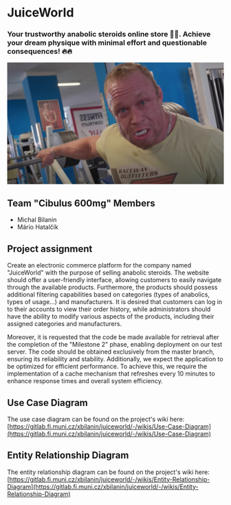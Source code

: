 # JuiceWorld
### Your trustworthy anabolic steroids online store 💪💪. Achieve your dream physique with minimal effort and questionable consequences! 🔥🔥

![Juice World Mascot](assets/grznar.jpg "Achieve your dream physique with minimal effort and questionable consequences!")

## Team "Cibulus 600mg" Members
* Michal Bilanin
* Mário Hatalčík

## Project assignment
Create an electronic commerce platform for the company named "JuiceWorld" with the purpose of selling anabolic steroids. The website should offer a user-friendly interface, allowing customers to easily navigate through the available products. Furthermore, the products should possess additional filtering capabilities based on categories (types of anabolics, types of usage...) and manufacturers. It is desired that customers can log in to their accounts to view their order history, while administrators should have the ability to modify various aspects of the products, including their assigned categories and manufacturers.

Moreover, it is requested that the code be made available for retrieval after the completion of the "Milestone 2" phase, enabling deployment on our test server. The code should be obtained exclusively from the master branch, ensuring its reliability and stability. Additionally, we expect the application to be optimized for efficient performance. To achieve this, we require the implementation of a cache mechanism that refreshes every 10 minutes to enhance response times and overall system efficiency.

## Use Case Diagram
The use case diagram can be found on the project's wiki here: [https://gitlab.fi.muni.cz/xbilanin/juiceworld/-/wikis/Use-Case-Diagram](https://gitlab.fi.muni.cz/xbilanin/juiceworld/-/wikis/Use-Case-Diagram)

## Entity Relationship Diagram
The entity relationship diagram can be found on the project's wiki here: [https://gitlab.fi.muni.cz/xbilanin/juiceworld/-/wikis/Entity-Relationship-Diagram](https://gitlab.fi.muni.cz/xbilanin/juiceworld/-/wikis/Entity-Relationship-Diagram)
